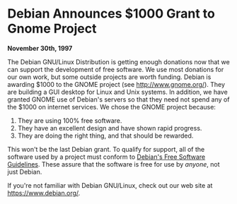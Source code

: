 
Debian Announces $1000 Grant to Gnome Project
=============================================


**November 30th, 1997**


The Debian GNU/Linux Distribution is getting enough donations now that we
can support the development of free software. We use most donations for our
own work, but some outside projects are worth funding.
Debian is awarding $1000 to the GNOME project (see
<http://www.gnome.org/>). They
are building a GUI desktop for Linux and Unix systems. In addition, we
have granted GNOME use of Debian's servers so that they need not spend
any of the $1000 on internet services. We chose the GNOME project
because:


1. They are using 100% free software.
2. They have an excellent design and have shown rapid progress.
3. They are doing the right thing, and that should be rewarded.


This won't be the last Debian grant. To qualify for support, all of the
software used by a project must conform to
[Debian's
Free Software Guidelines](https://www.debian.org/social_contract#guidelines).
These assure that the software is free for use by *anyone*, not just Debian.


If you're not familiar with Debian GNU/Linux, check out our web site at
<https://www.debian.org/>.



